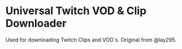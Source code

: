 # Universal Twitch VOD & Clip Downloader
Used for downloading Twitch Clips and VOD´s.
Original from @lay295.
